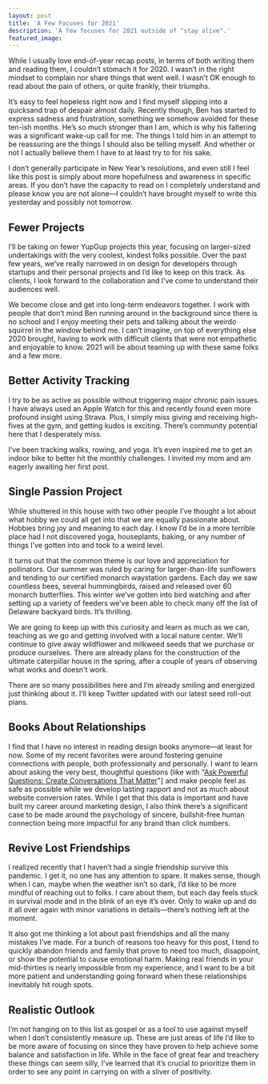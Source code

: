 ```yaml
---
layout: post
title: 'A Few Focuses for 2021'
description: 'A few focuses for 2021 outside of "stay alive".'
featured_image:
---
```

While I usually love end-of-year recap posts, in terms of both writing them and reading them, I couldn’t stomach it for 2020. I wasn’t in the right mindset to complain nor share things that went well. I wasn’t OK enough to read about the pain of others, or quite frankly, their triumphs.

It’s easy to feel hopeless right now and I find myself slipping into a quicksand trap of despair almost daily. Recently though, Ben has started to express sadness and frustration, something we somehow avoided for these ten-ish months. He’s so much stronger than I am, which is why his faltering was a significant wake-up call for me. The things I told him in an attempt to be reassuring are the things I should also be telling myself. And whether or not I actually believe them I have to at least try to for his sake.

I don’t generally participate in New Year’s resolutions, and even still I feel like this post is simply about more hopefulness and awareness in specific areas. If you don’t have the capacity to read on I completely understand and please know you are not alone—I couldn’t have brought myself to write this yesterday and possibly not tomorrow.

## Fewer Projects
I’ll be taking on fewer YupGup projects this year, focusing on larger-sized undertakings with the very coolest, kindest folks possible. Over the past few years, we’ve really narrowed in on design for developers through startups and their personal projects and I’d like to keep on this track. As clients, I look forward to the collaboration and I’ve come to understand their audiences well.

We become close and get into long-term endeavors together. I work with people that don’t mind Ben running around in the background since there is no school and I enjoy meeting their pets and talking about the weirdo squirrel in the window behind me. I can’t imagine, on top of everything else 2020 brought, having to work with difficult clients that were not empathetic and enjoyable to know. 2021 will be about teaming up with these same folks and a few more.    

## Better Activity Tracking
I try to be as active as possible without triggering major chronic pain issues. I have always used an Apple Watch for this and recently found even more profound insight using Strava. Plus, I simply miss giving and receiving high-fives at the gym, and getting kudos is exciting. There’s community potential here that I desperately miss.  

I’ve been tracking walks, rowing, and yoga. It’s even inspired me to get an indoor bike to better hit the monthly challenges. I invited my mom and am eagerly awaiting her first post.   

## Single Passion Project
While shuttered in this house with two other people I’ve thought a lot about what hobby we could all get into that we are equally passionate about. Hobbies bring joy and meaning to each day. I know I’d be in a more terrible place had I not discovered yoga, houseplants, baking, or any number of things I’ve gotten into and took to a weird level.

It turns out that the common theme is our love and appreciation for pollinators. Our summer was ruled by caring for larger-than-life sunflowers and tending to our certified monarch waystation gardens. Each day we saw countless bees, several hummingbirds, raised and released over 60 monarch butterflies. This winter we’ve gotten into bird watching and after setting up a variety of feeders we’ve been able to check many off the list of Delaware backyard birds. It’s thrilling.

We are going to keep up with this curiosity and learn as much as we can, teaching as we go and getting involved with a local nature center. We’ll continue to give away wildflower and milkweed seeds that we purchase or produce ourselves. There are already plans for the construction of the ultimate caterpillar house in the spring, after a couple of years of observing what works and doesn't work.

There are so many possibilities here and I’m already smiling and energized just thinking about it. I’ll keep Twitter updated with our latest seed roll-out plans.  

## Books About Relationships
I find that I have no interest in reading design books anymore—at least for now. Some of my recent favorites were around fostering genuine connections with people, both professionally and personally. I want to learn about asking the very best, thoughtful questions (like with "[Ask Powerful Questions: Create Conversations That Matter](https://www.amazon.com/Ask-Powerful-Questions-Create-Conversations/dp/1545322996/ref=sr_1_8?dchild=1&keywords=ask+better+questions&qid=1609869385&sr=8-8)"] and make people feel as safe as possible while we develop lasting rapport and not as much about website conversion rates. While I get that this data is important and have built my career around marketing design, I also think there’s a significant case to be made around the psychology of sincere, bullshit-free human connection being more impactful for any brand than click numbers.

## Revive Lost Friendships
I realized recently that I haven’t had a single friendship survive this pandemic. I get it, no one has any attention to spare. It makes sense, though when I can, maybe when the weather isn’t so dark, I’d like to be more mindful of reaching out to folks. I care about them, but each day feels stuck in survival mode and in the blink of an eye it’s over. Only to wake up and do it all over again with minor variations in details—there’s nothing left at the moment.

It also got me thinking a lot about past friendships and all the many mistakes I’ve made. For a bunch of reasons too heavy for this post, I tend to quickly abandon friends and family that prove to need too much, disappoint, or show the potential to cause emotional harm. Making real friends in your mid-thirties is nearly impossible from my experience, and I want to be a bit more patient and understanding going forward when these relationships inevitably hit rough spots.     

## Realistic Outlook
I’m not hanging on to this list as gospel or as a tool to use against myself when I don’t consistently measure up. These are just areas of life I’d like to be more aware of focusing on since they have proven to help achieve some balance and satisfaction in life. While in the face of great fear and treachery these things can seem silly, I’ve learned that it’s crucial to prioritize them in order to see any point in carrying on with a sliver of positivity.
